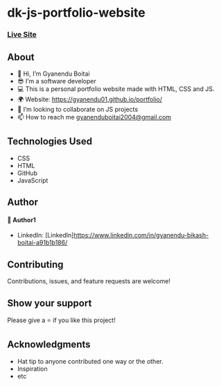 # dk-js-portfolio-website
### [Live Site](https://gyanendu01.github.io/portfolio/)

## About
* 👋 Hi, I’m Gyanendu Boitai 
* 😎 I’m a software developer 
* 💻 This is a personal portfolio website made with HTML, CSS and JS.
* 🌍 Website: https://gyanendu01.github.io/portfolio/
* 💞️ I’m looking to collaborate on JS projects 
* 📫 How to reach me gyanenduboitai2004@gmail.com


## Technologies Used
* CSS
* HTML
* GitHub
* JavaScript

## Author

#### 👤 Author1
- LinkedIn: [LinkedIn]https://www.linkedin.com/in/gyanendu-bikash-boitai-a91b1b186/

## Contributing 
Contributions, issues, and feature requests are welcome!

## Show your support
Please give a ⭐️ if you like this project! 

## Acknowledgments
- Hat tip to anyone contributed one way or the other.
- Inspiration
- etc
